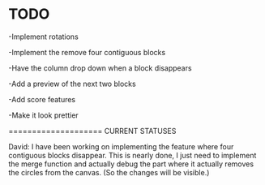 TODO
====================

-Implement rotations

-Implement the remove four contiguous blocks

-Have the column drop down when a block disappears

-Add a preview of the next two blocks

-Add score features

-Make it look prettier 

====================
CURRENT STATUSES

David: I have been working on implementing the feature where four contiguous blocks disappear. This is nearly done, I just need to implement the merge function and actually debug the part where it actually removes the circles from the canvas. (So the changes will be visible.)






